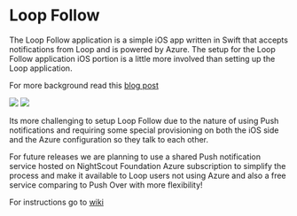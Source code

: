 # Loop Follow
The Loop Follow application is a simple iOS app written in Swift that accepts notifications from Loop and is powered by Azure. The setup for the Loop Follow application iOS portion is a little more involved than setting up the Loop application.

For more background read this [blog post](https://blogs.msdn.microsoft.com/alimaz/2016/09/22/azure-logic-apps-azure-sql-and-loop-better-together-part-ii/)

![](https://msdnshared.blob.core.windows.net/media/2016/09/20160922_152515000_iOS-169x300.png)
![](https://msdnshared.blob.core.windows.net/media/2016/09/20160921_044556000_iOS-169x300.png)

Its more challenging to setup Loop Follow due to the nature of using Push notifications and requiring some special provisioning on both the iOS side and the Azure configuration so they talk to each other.

For future releases we are planning to use a shared Push notification service hosted on NightScout Foundation Azure subscription to simplify the process and make it available to Loop users not using Azure and also a free service comparing to Push Over with more flexibility!

For instructions go to [wiki](https://github.com/amazaheri/Loop-Follow/wiki)
